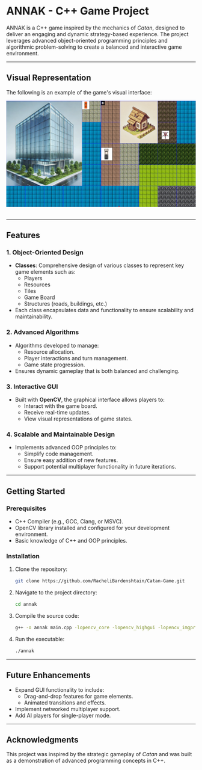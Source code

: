 # ANNAK - C++ Game Project

ANNAK is a C++ game inspired by the mechanics of *Catan*, designed to deliver an engaging and dynamic strategy-based experience. The project leverages advanced object-oriented programming principles and algorithmic problem-solving to create a balanced and interactive game environment.

---
## Visual Representation

The following is an example of the game's visual interface:

![](visualGame.png)


##

---

## Features

### 1. **Object-Oriented Design**

- **Classes**: Comprehensive design of various classes to represent key game elements such as:
  - Players
  - Resources
  - Tiles
  - Game Board
  - Structures (roads, buildings, etc.)
- Each class encapsulates data and functionality to ensure scalability and maintainability.

### 2. **Advanced Algorithms**

- Algorithms developed to manage:
  - Resource allocation.
  - Player interactions and turn management.
  - Game state progression.
- Ensures dynamic gameplay that is both balanced and challenging.

### 3. **Interactive GUI**

- Built with **OpenCV**, the graphical interface allows players to:
  - Interact with the game board.
  - Receive real-time updates.
  - View visual representations of game states.

### 4. **Scalable and Maintainable Design**

- Implements advanced OOP principles to:
  - Simplify code management.
  - Ensure easy addition of new features.
  - Support potential multiplayer functionality in future iterations.

---

## Getting Started

### Prerequisites

- C++ Compiler (e.g., GCC, Clang, or MSVC).
- OpenCV library installed and configured for your development environment.
- Basic knowledge of C++ and OOP principles.

### Installation

1. Clone the repository:
   ```bash
   git clone https://github.com/RacheliBardenshtain/Catan-Game.git
   ```
2. Navigate to the project directory:
   ```bash
   cd annak
   ```
3. Compile the source code:
   ```bash
   g++ -o annak main.cpp -lopencv_core -lopencv_highgui -lopencv_imgproc
   ```
4. Run the executable:
   ```bash
   ./annak
   ```

---


## Future Enhancements

- Expand GUI functionality to include:
  - Drag-and-drop features for game elements.
  - Animated transitions and effects.
- Implement networked multiplayer support.
- Add AI players for single-player mode.

---

## Acknowledgments

This project was inspired by the strategic gameplay of *Catan* and was built as a demonstration of advanced programming concepts in C++.

